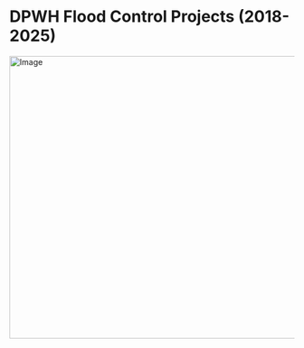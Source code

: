 # DPWH Flood Control Projects (2018-2025)

<img width="650" height="500" alt="Image" src="https://github.com/user-attachments/assets/f5c38352-9069-4c76-854d-a12c5ccab0d8" />

